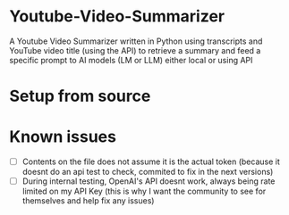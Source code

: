 # Youtube-Video-Summarizer
A Youtube Video Summarizer written in Python using transcripts and YouTube video title (using the API) to retrieve a summary and feed a specific prompt to AI models (LM or LLM) either local or using API

# Setup from source







# Known issues
- [ ] Contents on the file does not assume it is the actual token (because it doesnt do an api test to check, commited to fix in the next versions)
- [ ] During internal testing, OpenAI's API doesnt work, always being rate limited on my API Key (this is why I want the community to see for themselves and help fix any issues)
